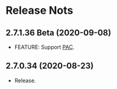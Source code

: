 # Release Nots

## 2.7.1.36 Beta (2020-09-08)

* FEATURE: Support [PAC](https://en.wikipedia.org/wiki/Proxy_auto-config).

## 2.7.0.34 (2020-08-23)

* Release.
